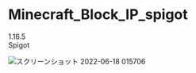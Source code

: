 # Minecraft_Block_IP_spigot
1.16.5
<br>
Spigot

![スクリーンショット 2022-06-18 015706](https://user-images.githubusercontent.com/77374813/174344705-19e63d3e-12da-4c2b-8fca-934740c4ed1f.png)

